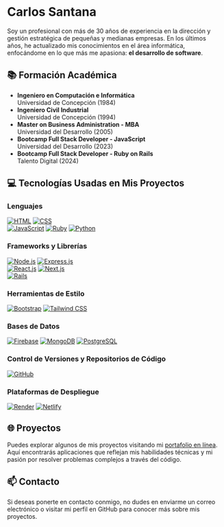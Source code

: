 
# Carlos Santana

Soy un profesional con más de 30 años de experiencia en la dirección y gestión estratégica de pequeñas y medianas empresas. En los últimos años, he actualizado mis conocimientos en el área informática, enfocándome en lo que más me apasiona: **el desarrollo de software**. 

## 📚 Formación Académica

- **Ingeniero en Computación e Informática**  
  Universidad de Concepción (1984)  
- **Ingeniero Civil Industrial**  
  Universidad de Concepción (1994)  
- **Master on Business Administration - MBA**  
  Universidad del Desarrollo (2005)  
- **Bootcamp Full Stack Developer - JavaScript**  
  Universidad del Desarrollo (2023)  
- **Bootcamp Full Stack Developer - Ruby on Rails**  
  Talento Digital (2024)  

## 💻 Tecnologías Usadas en Mis Proyectos

### Lenguajes  
[![HTML](https://img.shields.io/badge/HTML-orange?style=for-the-badge&logo=html5&logoColor=white&labelColor=101010)](https://developer.mozilla.org/es/docs/Web/HTML)
[![CSS](https://img.shields.io/badge/CSS-blue?style=for-the-badge&logo=css3&logoColor=white&labelColor=101010)](https://developer.mozilla.org/es/docs/Web/CSS)  
[![JavaScript](https://img.shields.io/badge/JavaScript-yellow?style=for-the-badge&logo=javascript&logoColor=white&labelColor=101010)](https://developer.mozilla.org/es/docs/Web/JavaScript)
[![Ruby](https://img.shields.io/badge/Ruby-red?style=for-the-badge&logo=ruby&logoColor=white&labelColor=101010)](https://www.ruby-lang.org)
[![Python](https://img.shields.io/badge/Python-3776AB?style=for-the-badge&logo=python&logoColor=white&labelColor=101010)](https://www.python.org)  

### Frameworks y Librerías  
[![Node.js](https://img.shields.io/badge/Node.js-green?style=for-the-badge&logo=node.js&logoColor=white&labelColor=101010)](https://nodejs.org)
[![Express.js](https://img.shields.io/badge/Express.js-grey?style=for-the-badge&logo=express&logoColor=white&labelColor=101010)](https://expressjs.com)  
[![React.js](https://img.shields.io/badge/React.js-61DAFB?style=for-the-badge&logo=react&logoColor=white&labelColor=101010)](https://reactjs.org)
[![Next.js](https://img.shields.io/badge/Next.js-black?style=for-the-badge&logo=next.js&logoColor=white&labelColor=101010)](https://nextjs.org)  
[![Rails](https://img.shields.io/badge/Rails-CC0000?style=for-the-badge&logo=rubyonrails&logoColor=white&labelColor=101010)](https://rubyonrails.org)  

### Herramientas de Estilo  
[![Bootstrap](https://img.shields.io/badge/Bootstrap-7952B3?style=for-the-badge&logo=bootstrap&logoColor=white&labelColor=101010)](https://getbootstrap.com)
[![Tailwind CSS](https://img.shields.io/badge/Tailwind_CSS-38B2AC?style=for-the-badge&logo=tailwind-css&logoColor=white&labelColor=101010)](https://tailwindcss.com)

### Bases de Datos  
[![Firebase](https://img.shields.io/badge/Firebase-ffca28?style=for-the-badge&logo=firebase&logoColor=white&labelColor=101010)](https://firebase.google.com)
[![MongoDB](https://img.shields.io/badge/MongoDB-green?style=for-the-badge&logo=mongodb&logoColor=white&labelColor=101010)](https://www.mongodb.com)
[![PostgreSQL](https://img.shields.io/badge/PostgreSQL-blue?style=for-the-badge&logo=postgresql&logoColor=white&labelColor=101010)](https://www.postgresql.org)  

### Control de Versiones y Repositorios de Código  
[![GitHub](https://img.shields.io/badge/GitHub-181717?style=for-the-badge&logo=github&logoColor=white&labelColor=101010)](https://github.com)

### Plataformas de Despliegue  
[![Render](https://img.shields.io/badge/Render-0099FF?style=for-the-badge&logo=render&logoColor=white&labelColor=101010)](https://render.com)
[![Netlify](https://img.shields.io/badge/Netlify-00C7B7?style=for-the-badge&logo=netlify&logoColor=white&labelColor=101010)](https://www.netlify.com)

## 🌐 Proyectos

Puedes explorar algunos de mis proyectos visitando mi [portafolio en línea](https://csantana.vercel.app/). Aquí encontrarás aplicaciones que reflejan mis habilidades técnicas y mi pasión por resolver problemas complejos a través del código.

## 📫 Contacto

Si deseas ponerte en contacto conmigo, no dudes en enviarme un correo electrónico o visitar mi perfil en GitHub para conocer más sobre mis proyectos.


